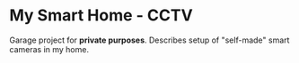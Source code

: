 # My Smart Home - CCTV

Garage project for **private purposes**.
Describes setup of "self-made" smart cameras in my home.
